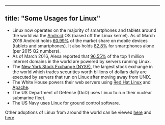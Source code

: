 
---
title: "Some Usages for Linux"
---

*   Linux now operates on the majority of smartphones and tablets around the world via the [Android](https://en.wikipedia.org/wiki/Android_(operating_system)) OS (based off the Linux kernel). As of March 2016 Android holds [60.99%](https://www.netmarketshare.com/operating-system-market-share.aspx?qprid=8&qpcustomd=1) of the market share on mobile devices (tablets and smartphones). It also holds [82.8%](http://www.idc.com/prodserv/smartphone-os-market-share.jsp) for smartphones alone (per 2015 Q2 numbers).
*   As of March 2016, Alexa reported that [96.55%](http://www.w3cook.com/os/summary/) of the top 1 million Internet domains in the world are powered by servers running Linux.
*   The [New York Stock Exchange (NYSE)](https://en.wikipedia.org/wiki/New_York_Stock_Exchange), the largest stock exchange in the world which trades securities worth billions of dollars daily are executed by servers that run on Linux after moving away from UNIX.
*   The White House powers their web servers using [Red Hat Linux](https://en.wikipedia.org/wiki/Red_Hat) and [Apache](https://en.wikipedia.org/wiki/Apache_HTTP_Server).
*   The US Department of Defense (DoD) uses Linux to run their nuclear submarine fleet.
*   The US Navy uses Linux for ground control software.

Other adoptions of Linux from around the world can be viewed [here](https://en.wikipedia.org/wiki/List_of_Linux_adopters) and [here](http://www.comparebusinessproducts.com/fyi/50-places-linux-running-you-might-not-expect)
